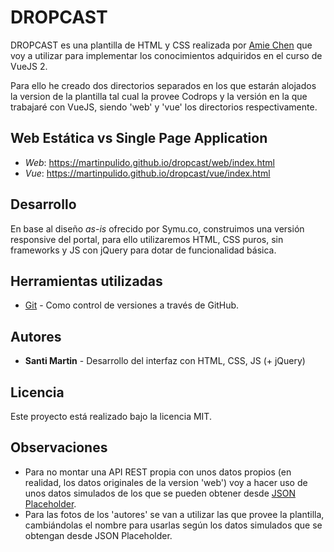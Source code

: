 # DROPCAST

DROPCAST es una plantilla de HTML y CSS realizada por [Amie Chen](https://www.amie-chen.com/) que voy a utilizar para implementar los conocimientos adquiridos en el curso de VueJS 2.

Para ello he creado dos directorios separados en los que estarán alojados la version de la plantilla tal cual la provee Codrops y la versión en la que trabajaré con VueJS, siendo 'web' y 'vue' los directorios respectivamente.

## Web Estática vs Single Page Application
* *Web*: https://martinpulido.github.io/dropcast/web/index.html
* *Vue*: https://martinpulido.github.io/dropcast/vue/index.html

## Desarrollo

En base al diseño *as-is* ofrecido por Symu.co, construimos una versión responsive del portal, para ello utilizaremos HTML, CSS puros, sin frameworks y JS con jQuery para dotar de funcionalidad básica.

## Herramientas utilizadas

* [Git](https://git-scm.com/) - Como control de versiones a través de GitHub.

## Autores

* **Santi Martin** - Desarrollo del interfaz con HTML, CSS, JS (+ jQuery)

## Licencia

Este proyecto está realizado bajo la licencia MIT.

## Observaciones

* Para no montar una API REST propia con unos datos propios (en realidad, los datos originales de la version 'web') voy a hacer uso de unos datos simulados de los que se pueden obtener desde [JSON Placeholder](https://jsonplaceholder.typicode.com/).
* Para las fotos de los 'autores' se van a utilizar las que provee la plantilla, cambiándolas el nombre para usarlas según los datos simulados que se obtengan desde JSON Placeholder.

